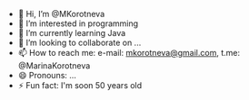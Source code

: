 - 👋 Hi, I’m @MKorotneva
- 👀 I’m interested in programming
- 🌱 I’m currently learning Java
- 💞️ I’m looking to collaborate on ...
- 📫 How to reach me: e-mail: mkorotneva@gmail.com, t.me: @MarinaKorotneva
- 😄 Pronouns: ...
- ⚡ Fun fact: I'm soon 50 years old 

<!---
MKorotneva/MKorotneva is a ✨ special ✨ repository because its `README.md` (this file) appears on your GitHub profile.
You can click the Preview link to take a look at your changes.
--->
